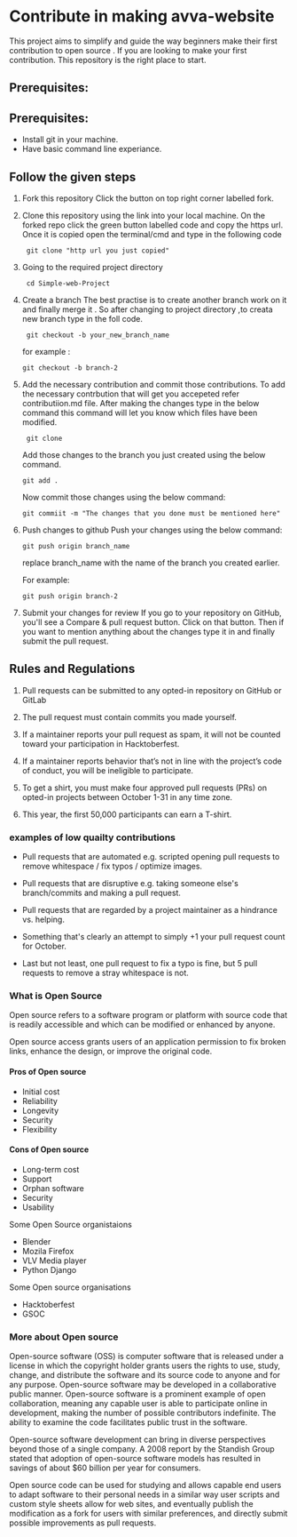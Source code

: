 # Contribute in making avva-website

This project aims to simplify and guide the way beginners make their first contribution to open source . 
If you are looking to make your first contribution. This repository is the right place to start.
## Prerequisites:
## Prerequisites:
* Install git in your machine.
* Have basic command line experiance.

## Follow the given steps

1. Fork this repository 
   Click the button on top right corner labelled fork.
2. Clone this repository using the link into your local machine.
   On the forked repo click the green button labelled code and copy the https url.
   Once it is copied open the terminal/cmd and type in the following code
   ```
    git clone "http url you just copied"
    ```
    
3. Going to the required project directory

   ```
    cd Simple-web-Project
    ```
4. Create a branch
   The best practise is to create another branch work on it and finally merge it .
   So after changing to project directory ,to creata new branch type in the foll code.
   ```
    git checkout -b your_new_branch_name
    ```
    for example : 
    ```
    git checkout -b branch-2
    ``` 
5. Add the necessary contribution and commit those contributions.
    To add the necessary contrbution that will get you accepeted refer contributiion.md file.
    After making the changes type in the below command this command will let you know which files have been modified.
   ```
    git clone 
    ```
    Add those changes to the branch you just created using the below command.
     ```
    git add .
    ``` 
    Now commit those changes using the below command:
    
     ```
    git commiit -m "The changes that you done must be mentioned here"
    ```
<!--  
6. Merge the branch into the main branch -->

6. Push changes to github
    Push your changes using the below command:

    ```
    git push origin branch_name
    ```
    replace branch_name with the name of the branch you created earlier.
    
    For example:
    
    ```
    git push origin branch-2
    ```
7. Submit your changes for review
    If you go to your repository on GitHub, you'll see a Compare & pull request button. Click on that button.
    Then if you want to mention anything about the changes type it in and finally  submit the pull request.

## Rules and Regulations

1. Pull requests can be submitted to any opted-in repository on GitHub or GitLab

2. The pull request must contain commits you made yourself.

3. If a maintainer reports your pull request as spam, it will not be counted toward your participation in Hacktoberfest.

4. If a maintainer reports behavior that’s not in line with the project’s code of conduct, you will be ineligible to participate.

5. To get a shirt, you must make four approved pull requests (PRs) on opted-in projects between October 1-31 in any time zone.

6. This year, the first 50,000 participants can earn a T-shirt.

### examples of low quailty contributions

+ Pull requests that are automated e.g. scripted opening pull requests to remove whitespace / fix typos / optimize images.

+ Pull requests that are disruptive e.g. taking someone else's branch/commits and making a pull request.

+ Pull requests that are regarded by a project maintainer as a hindrance vs. helping.

+ Something that's clearly an attempt to simply +1 your pull request count for October.

+ Last but not least, one pull request to fix a typo is fine, but 5 pull requests to remove a stray whitespace is not.

### What is Open Source
Open source refers to a software program or platform with source code that is readily accessible and which can be modified or enhanced by anyone.

Open source access grants users of an application permission to fix broken links, enhance the design, or improve the original code.

#### Pros of Open source
- Initial cost
- Reliability
- Longevity
- Security
- Flexibility

#### Cons of Open source
- Long-term cost
- Support
- Orphan software
- Security
- Usability

Some Open Source organistaions
- Blender
- Mozila Firefox
- VLV Media player
- Python Django

Some Open source organisations
- Hacktoberfest
- GSOC

### More about Open source
Open-source software (OSS) is computer software that is released under a license in which the copyright holder grants users the rights to use, study, change, and distribute the software and its source code to anyone and for any purpose. 
Open-source software may be developed in a collaborative public manner. Open-source software is a prominent example of open collaboration, meaning any capable user is able to participate online in development, making the number of possible contributors indefinite. 
The ability to examine the code facilitates public trust in the software.

Open-source software development can bring in diverse perspectives beyond those of a single company. 
A 2008 report by the Standish Group stated that adoption of open-source software models has resulted in savings of about $60 billion per year for consumers.

Open source code can be used for studying and allows capable end users to adapt software to their personal needs in a similar way user scripts and custom style sheets allow for web sites, and eventually publish the modification as a fork for users with similar preferences, and directly submit possible improvements as pull requests.
